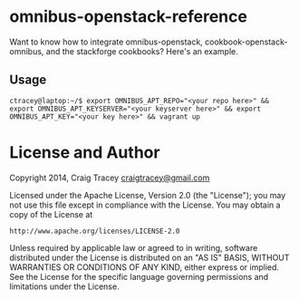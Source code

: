 omnibus-openstack-reference
=========================
Want to know how to integrate omnibus-openstack, cookbook-openstack-omnibus, and the stackforge cookbooks? Here's an example.

Usage
-----
```
ctracey@laptop:~/$ export OMNIBUS_APT_REPO="<your repo here>" && export OMNIBUS_APT_KEYSERVER="<your keyserver here>" && export OMNIBUS_APT_KEY="<your key here>" && vagrant up
```

License and Author
==================

Copyright 2014, Craig Tracey <craigtracey@gmail.com>

Licensed under the Apache License, Version 2.0 (the "License");
you may not use this file except in compliance with the License.
You may obtain a copy of the License at

    http://www.apache.org/licenses/LICENSE-2.0

Unless required by applicable law or agreed to in writing, software
distributed under the License is distributed on an "AS IS" BASIS,
WITHOUT WARRANTIES OR CONDITIONS OF ANY KIND, either express or implied.
See the License for the specific language governing permissions and
limitations under the License.

